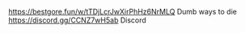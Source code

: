 https://bestgore.fun/w/tTDjLcrJwXirPhHz6NrMLQ Dumb ways to die
https://discord.gg/CCNZ7wH5ab Discord
